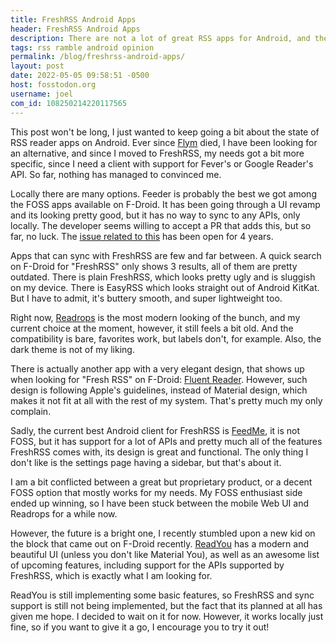 ```yaml
---
title: FreshRSS Android Apps
header: FreshRSS Android Apps
description: There are not a lot of great RSS apps for Android, and there are not of RSS apps that support FreshRSS just yet either, but I still have hope.
tags: rss ramble android opinion
permalink: /blog/freshrss-android-apps/
layout: post
date: 2022-05-05 09:58:51 -0500
host: fosstodon.org
username: joel
com_id: 108250214220117565
---
```


This post won't be long, I just wanted to keep going a bit about the state of RSS reader apps on Android. Ever since [Flym](https://github.com/FredJul/Flym) died, I have been looking for an alternative, and since I moved to FreshRSS, my needs got a bit more specific, since I need a client with support for Fever's or Google Reader's API. So far, nothing has managed to convinced me.

Locally there are many options. Feeder is probably the best we got among the FOSS apps available on F-Droid. It has been going through a UI revamp and its looking pretty good, but it has no way to sync to any APIs, only locally. The developer seems willing to accept a PR that adds this, but so far, no luck. The [issue related to this](https://gitlab.com/spacecowboy/Feeder/-/issues/52) has been open for 4 years.

Apps that can sync with FreshRSS are few and far between. A quick search on F-Droid for "FreshRSS" only shows 3 results, all of them are pretty outdated. There is plain FreshRSS, which looks pretty ugly and is sluggish on my device. There is EasyRSS which looks straight out of Android KitKat. But I have to admit, it's buttery smooth, and super lightweight too.

Right now, [Readrops](https://github.com/readrops/Readrops) is the most modern looking of the bunch, and my current choice at the moment, however, it still feels a bit old. And the compatibility is bare, favorites work, but labels don't, for example. Also, the dark theme is not of my liking.

There is actually another app with a very elegant design, that shows up when looking for "Fresh RSS" on F-Droid: [Fluent Reader](https://github.com/yang991178/fluent-reader_lite).
However, such design is following Apple's guidelines, instead of Material design, which makes it not fit at all with the rest of my system. That's pretty much my only complain.

Sadly, the current best Android client for FreshRSS is [FeedMe](https://play.google.com/store/apps/details?id=com.seazon.feedme), it is not FOSS, but it has support for a lot of APIs and pretty much all of the features FreshRSS comes with, its design is great and functional. The only thing I don't like is the settings page having a sidebar, but that's about it.

I am a bit conflicted between a great but proprietary product, or a decent FOSS option that mostly works for my needs. My FOSS enthusiast side ended up winning, so I have been stuck between the mobile Web UI and Readrops for a while now.

However, the future is a bright one, I recently stumbled upon a new kid on the block that came out on F-Droid recently. [ReadYou](https://github.com/Ashinch/ReadYou) has a modern and beautiful UI (unless you don't like Material You), as well as an awesome list of upcoming features, including support for the APIs supported by FreshRSS, which is exactly what I am looking for.

ReadYou is still implementing some basic features, so FreshRSS and sync support is still not being implemented, but the fact that its planned at all has given me hope. I decided to wait on it for now. However, it works locally just fine, so if you want to give it a go, I encourage you to try it out!
